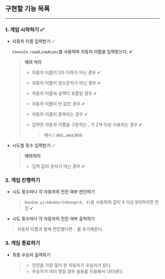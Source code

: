 ## 구현할 기능 목록

<hr/>

### 1. 게임 시작하기 ✅

- 자동차 이름 입력받기 ✅

  `Console.readLineAsync`를 사용하여 자동차 이름을 입력받는다. ✔︎

  > **예외 처리**
  >
  > - 자동차 이름이 5자 이하가 아닌 경우 ✔︎
  >
  > - 자동차 이름이 영소문자가 아닌 경우 ✔︎
  >
  > - 자동차 이름에 공백이 포함된 경우 ✔︎
  >
  > - 자동차 이름이 빈 값인 경우 ✔︎
  >
  > - 자동차 이름이 중복되는 경우 ✔︎
  >
  > - 입력한 자동차 이름을 구분하는 , 가 2개 이상 사용되는 경우 ✔︎
  >
  >   > 예시 ) abc,,aaa,bbb

- 시도할 횟수 입력받기 ✅

  > **예외처리**
  >
  > - 입력 값이 숫자가 아닌 경우 ✔︎

### 2. 게임 진행하기

- 시도 횟수마다 각 자동차의 전진 여부 판단하기

  > `Random.pickNumberInRange(0, 9)`을 사용하여 값이 4 이상 9이하이면 전진 ✔︎

- 시도 횟수마다 각 자동차의 전진 여부 출력하기

> 자동차 이름과 함께 전진했다면 `-` 를 추가해준다.

### 3. 게임 종료하기

- 최종 우승자 출력하기

  > - 전진을 가장 많이 한 자동차가 우승자가 된다.
  > - 우승자가 여러 명일 경우 쉼표를 이용해서 나타낸다.
